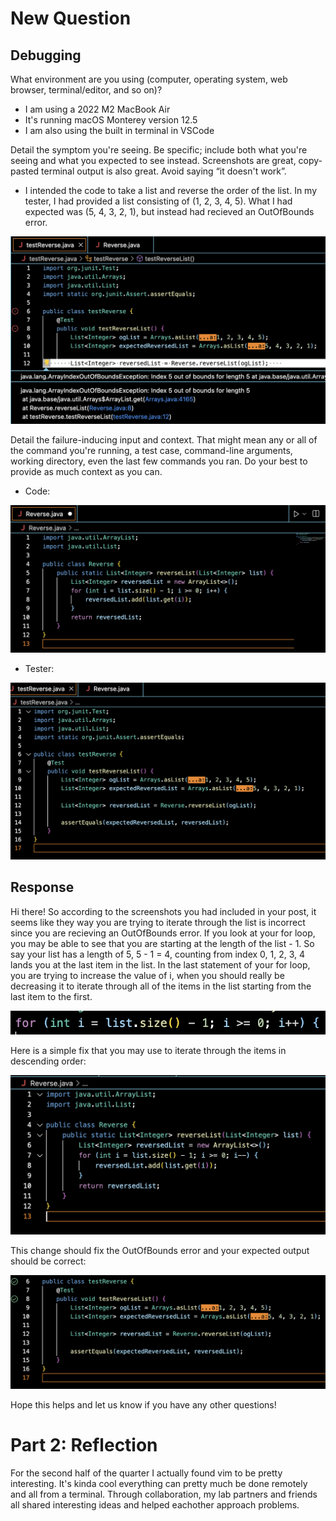# New Question

## Debugging

What environment are you using (computer, operating system, web browser, terminal/editor, and so on)?
* I am using a 2022 M2 MacBook Air
* It's running macOS Monterey version 12.5
* I am also using the built in terminal in VSCode

Detail the symptom you're seeing. Be specific; include both what you're seeing and what you expected to see instead. Screenshots are great, copy-pasted terminal output is also great. Avoid saying “it doesn't work”.
* I intended the code to take a list and reverse the order of the list. In my tester, I had provided a list consisting of (1, 2, 3, 4, 5). What I had expected was (5, 4, 3, 2, 1), but instead had recieved an OutOfBounds error.

![image](image4.png)

Detail the failure-inducing input and context. That might mean any or all of the command you're running, a test case, command-line arguments, working directory, even the last few commands you ran. Do your best to provide as much context as you can.
* Code:

![image](image5.png)

* Tester:

![image](image1.png)

## Response
Hi there! So according to the screenshots you had included in your post, it seems like they way you are trying to iterate through the list is incorrect since you are recieving an OutOfBounds error. If you look at your for loop, you may be able to see that you are starting at the length of the list - 1. So say your list has a length of 5, 5 - 1 = 4, counting from index 0, 1, 2, 3, 4 lands you at the last item in the list. In the last statement of your for loop, you are trying to increase the value of i, when you should really be decreasing it to iterate through all of the items in the list starting from the last item to the first. 

![image](image2.png)

Here is a simple fix that you may use to iterate through the items in descending order:

![image](image3.png)

This change should fix the OutOfBounds error and your expected output should be correct:

![image](image6.png)

Hope this helps and let us know if you have any other questions!

# Part 2: Reflection

For the second half of the quarter I actually found vim to be pretty interesting. It's kinda cool everything can pretty much be done remotely and all from a terminal. Through collaboration, my lab partners and friends all shared interesting ideas and helped eachother approach problems.
